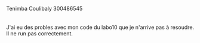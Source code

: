 Tenimba Coulibaly 300486545
<br>
<br>
<br>
J'ai eu des probles avec mon code du labo10 que je n'arrive pas à resoudre. Il ne run pas correctement.
